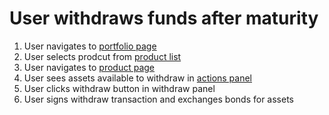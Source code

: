 # User withdraws funds after maturity

1. User navigates to [portfolio page](../../pages/portfolio_page)
2. User selects prodcut from [product list](../../pages/portfolio_page/features/product_list.md)
3. User navigates to [product page](../../pages/bond_page)
4. User sees assets available to withdraw in [actions panel](../../pages/bond_page/features/actions_panel.md)
5. User clicks withdraw button in withdraw panel
6. User signs withdraw transaction and exchanges bonds for assets
